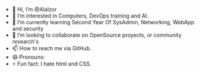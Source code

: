 - 👋 Hi, I’m @Alalzor
- 👀 I’m interested in Computers, DevOps training and AI.
- 🌱 I’m currently learning Second Year Of SysAdmin, Networking, WebApp and security
- 💞️ I’m looking to collaborate on OpenSource proyects, or community research's
- 📫 How to reach me via GitHub.
- 😄 Pronouns: 
- ⚡ Fun fact: I hate html and CSS.
<!---
Alalzor/Alalzor is a ✨ special ✨ repository because its `README.md` (this file) appears on your GitHub profile.
You can click the Preview link to take a look at your changes.
--->
